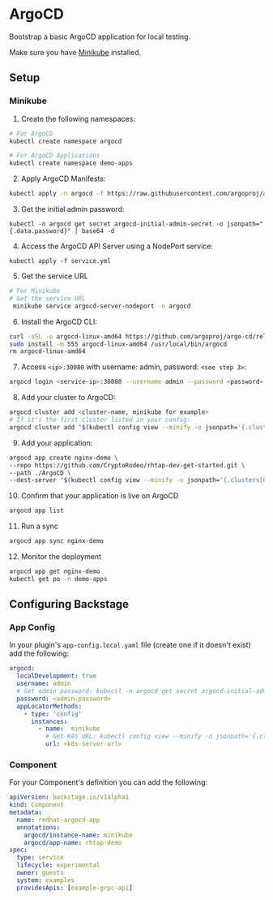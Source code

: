 # ArgoCD

Bootstrap a basic ArgoCD application for local testing.

Make sure you have [Minikube](https://minikube.sigs.k8s.io/docs/start/?arch=%2Flinux%2Fx86-64%2Fstable%2Fbinary+download) installed.

## Setup
### Minikube


1. Create the following namespaces:

```bash
# For ArgoCD
kubectl create namespace argocd

# For ArgoCD Applications
kubectl create namespace demo-apps
```

2. Apply ArgoCD Manifests:

```bash
kubectl apply -n argocd -f https://raw.githubusercontent.com/argoproj/argo-cd/stable/manifests/install.yaml
```

3. Get the initial admin password:
```
kubectl -n argocd get secret argocd-initial-admin-secret -o jsonpath="{.data.password}" | base64 -d
```

4. Access the ArgoCD API Server using a NodePort service:
```
kubectl apply -f service.yml
```

5. Get the service URL
```bash
# For Minikube
# Get the service URL
 minikube service argocd-server-nodeport -n argocd
```

6. Install the ArgoCD CLI:

```bash
curl -sSL -o argocd-linux-amd64 https://github.com/argoproj/argo-cd/releases/latest/download/argocd-linux-amd64
sudo install -m 555 argocd-linux-amd64 /usr/local/bin/argocd
rm argocd-linux-amd64
```

7. Access `<ip>:30080` with username: admin, password: `<see step 3>`:
```bash
argocd login <service-ip>:30080 --username admin --password <password> --insecure
```

8. Add your cluster to ArgoCD:
```bash
argocd cluster add <cluster-name, minikube for example>
# If it's the first cluster listed in your config:
argocd cluster add "$(kubectl config view --minify -o jsonpath='{.clusters[0].name}')"
```
9. Add your application:

```bash
argocd app create nginx-demo \                                                
--repo https://github.com/CryptoRodeo/rhtap-dev-get-started.git \
--path ./ArgoCD \
--dest-server "$(kubectl config view --minify -o jsonpath='{.clusters[0].cluster.server}')"
```

10. Confirm that your application is live on ArgoCD
```bash
argocd app list
```

11. Run a sync
```bash
argocd app sync nginx-demo
```

12. Monitor the deployment
```bash
argocd app get nginx-demo
kubectl get po -n demo-apps 
```

## Configuring Backstage

### App Config

In your plugin's `app-config.local.yaml` file (create one if it doesn't exist) add the following:
```yaml
argocd:
  localDevelopment: true
  username: admin
  # Get admin password: kubectl -n argocd get secret argocd-initial-admin-secret -o jsonpath="{.data.password}" | base64 -d
  password: <admin-password>
  appLocatorMethods:
    - type: 'config'
      instances:
        - name:  minikube
          # Get K8s URL: kubectl config view --minify -o jsonpath='{.clusters[0].cluster.server}'
          url: <k8s-server-url>
```

### Component

For your Component's definition you can add the following:
```yaml
apiVersion: backstage.io/v1alpha1
kind: Component
metadata:
  name: redhat-argocd-app
  annotations:
    argocd/instance-name: minikube
    argocd/app-name: rhtap-demo
spec:
  type: service
  lifecycle: experimental
  owner: guests
  system: examples
  providesApis: [example-grpc-api]
```
